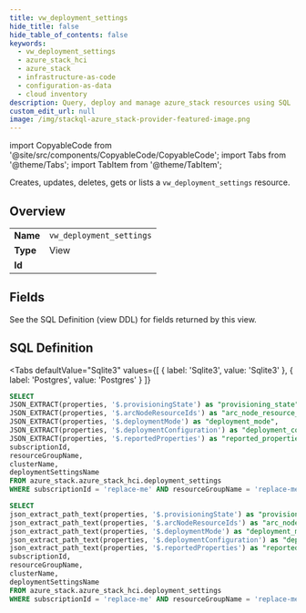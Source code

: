 ```yaml
--- 
title: vw_deployment_settings
hide_title: false
hide_table_of_contents: false
keywords:
  - vw_deployment_settings
  - azure_stack_hci
  - azure_stack
  - infrastructure-as-code
  - configuration-as-data
  - cloud inventory
description: Query, deploy and manage azure_stack resources using SQL
custom_edit_url: null
image: /img/stackql-azure_stack-provider-featured-image.png
---
```


import CopyableCode from '@site/src/components/CopyableCode/CopyableCode';
import Tabs from '@theme/Tabs';
import TabItem from '@theme/TabItem';

Creates, updates, deletes, gets or lists a <code>vw_deployment_settings</code> resource.

## Overview
<table><tbody>
<tr><td><b>Name</b></td><td><code>vw_deployment_settings</code></td></tr>
<tr><td><b>Type</b></td><td>View</td></tr>
<tr><td><b>Id</b></td><td><CopyableCode code="azure_stack.azure_stack_hci.vw_deployment_settings" /></td></tr>
</tbody></table>

## Fields

See the SQL Definition (view DDL) for fields returned by this view.

## SQL Definition

<Tabs
defaultValue="Sqlite3"
values={[
{ label: 'Sqlite3', value: 'Sqlite3' },
{ label: 'Postgres', value: 'Postgres' }
]}
>
<TabItem value="Sqlite3">

```sql
SELECT
JSON_EXTRACT(properties, '$.provisioningState') as "provisioning_state",
JSON_EXTRACT(properties, '$.arcNodeResourceIds') as "arc_node_resource_ids",
JSON_EXTRACT(properties, '$.deploymentMode') as "deployment_mode",
JSON_EXTRACT(properties, '$.deploymentConfiguration') as "deployment_configuration",
JSON_EXTRACT(properties, '$.reportedProperties') as "reported_properties",
subscriptionId,
resourceGroupName,
clusterName,
deploymentSettingsName
FROM azure_stack.azure_stack_hci.deployment_settings
WHERE subscriptionId = 'replace-me' AND resourceGroupName = 'replace-me' AND clusterName = 'replace-me';
```

</TabItem>
<TabItem value="Postgres">

```sql
SELECT
json_extract_path_text(properties, '$.provisioningState') as "provisioning_state",
json_extract_path_text(properties, '$.arcNodeResourceIds') as "arc_node_resource_ids",
json_extract_path_text(properties, '$.deploymentMode') as "deployment_mode",
json_extract_path_text(properties, '$.deploymentConfiguration') as "deployment_configuration",
json_extract_path_text(properties, '$.reportedProperties') as "reported_properties",
subscriptionId,
resourceGroupName,
clusterName,
deploymentSettingsName
FROM azure_stack.azure_stack_hci.deployment_settings
WHERE subscriptionId = 'replace-me' AND resourceGroupName = 'replace-me' AND clusterName = 'replace-me';
```

</TabItem>
</Tabs>
